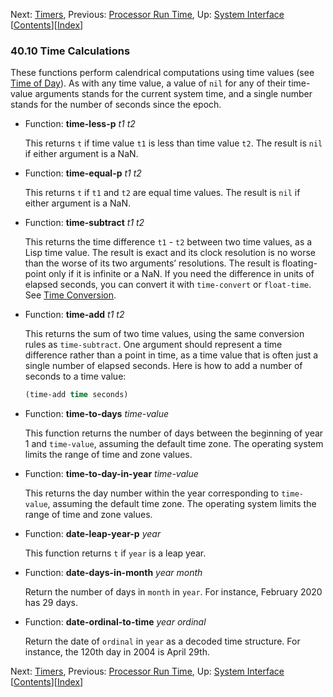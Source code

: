 

Next: [Timers](Timers.html), Previous: [Processor Run Time](Processor-Run-Time.html), Up: [System Interface](System-Interface.html)   \[[Contents](index.html#SEC_Contents "Table of contents")]\[[Index](Index.html "Index")]

### 40.10 Time Calculations

These functions perform calendrical computations using time values (see [Time of Day](Time-of-Day.html)). As with any time value, a value of `nil` for any of their time-value arguments stands for the current system time, and a single number stands for the number of seconds since the epoch.

*   Function: **time-less-p** *t1 t2*

    This returns `t` if time value `t1` is less than time value `t2`. The result is `nil` if either argument is a NaN.

<!---->

*   Function: **time-equal-p** *t1 t2*

    This returns `t` if `t1` and `t2` are equal time values. The result is `nil` if either argument is a NaN.

<!---->

*   Function: **time-subtract** *t1 t2*

    This returns the time difference `t1` - `t2` between two time values, as a Lisp time value. The result is exact and its clock resolution is no worse than the worse of its two arguments’ resolutions. The result is floating-point only if it is infinite or a NaN. If you need the difference in units of elapsed seconds, you can convert it with `time-convert` or `float-time`. See [Time Conversion](Time-Conversion.html).

<!---->

*   Function: **time-add** *t1 t2*

    This returns the sum of two time values, using the same conversion rules as `time-subtract`. One argument should represent a time difference rather than a point in time, as a time value that is often just a single number of elapsed seconds. Here is how to add a number of seconds to a time value:

    ```lisp
    (time-add time seconds)
    ```

<!---->

*   Function: **time-to-days** *time-value*

    This function returns the number of days between the beginning of year 1 and `time-value`, assuming the default time zone. The operating system limits the range of time and zone values.

<!---->

*   Function: **time-to-day-in-year** *time-value*

    This returns the day number within the year corresponding to `time-value`, assuming the default time zone. The operating system limits the range of time and zone values.

<!---->

*   Function: **date-leap-year-p** *year*

    This function returns `t` if `year` is a leap year.

<!---->

*   Function: **date-days-in-month** *year month*

    Return the number of days in `month` in `year`. For instance, February 2020 has 29 days.

<!---->

*   Function: **date-ordinal-to-time** *year ordinal*

    Return the date of `ordinal` in `year` as a decoded time structure. For instance, the 120th day in 2004 is April 29th.

Next: [Timers](Timers.html), Previous: [Processor Run Time](Processor-Run-Time.html), Up: [System Interface](System-Interface.html)   \[[Contents](index.html#SEC_Contents "Table of contents")]\[[Index](Index.html "Index")]
